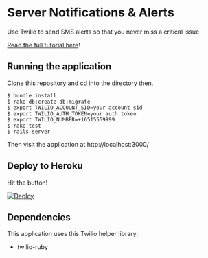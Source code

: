 # Server Notifications & Alerts

Use Twilio to send SMS alerts so that you never miss a critical issue.

[Read the full tutorial here](https://www.twilio.com/docs/tutorials/walkthrough/server-notifications/ruby/rails)!

## Running the application

Clone this repository and cd into the directory then.

```
$ bundle install
$ rake db:create db:migrate
$ export TWILIO_ACCOUNT_SID=your account sid
$ export TWILIO_AUTH_TOKEN=your auth token
$ export TWILIO_NUMBER=+16515559999
$ rake test
$ rails server
```

Then visit the application at http://localhost:3000/

## Deploy to Heroku

Hit the button!

[![Deploy](https://www.herokucdn.com/deploy/button.png)](https://heroku.com/deploy)

## Dependencies

This application uses this Twilio helper library:
* twilio-ruby
